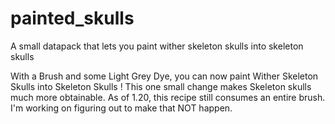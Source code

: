 # painted_skulls
A small datapack that lets you paint wither skeleton skulls into skeleton skulls

With a Brush and some Light Grey Dye, you can now paint Wither Skeleton Skulls into Skeleton Skulls ! 
This one small change makes Skeleton skulls much more obtainable.
As of 1.20, this recipe still consumes an entire brush. I'm working on figuring out to make that NOT happen.
